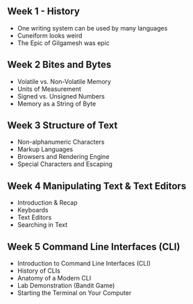 ## Week 1 - History
- One writing system can be used by many languages
- Cuneiform looks weird
- The Epic of Gilgamesh was epic
## Week 2 Bites and Bytes 
- Volatile vs. Non-Volatile Memory
- Units of Measurement
- Signed vs. Unsigned Numbers
- Memory as a String of Byte
## Week 3 Structure of Text
- Non-alphanumeric Characters
- Markup Languages
- Browsers and Rendering Engine
- Special Characters and Escaping
## Week 4 Manipulating Text & Text Editors
- Introduction & Recap
- Keyboards
- Text Editors
- Searching in Text
## Week 5 Command Line Interfaces (CLI)
- Introduction to Command Line Interfaces (CLI)
- History of CLIs
- Anatomy of a Modern CLI
- Lab Demonstration (Bandit Game)
- Starting the Terminal on Your Computer




